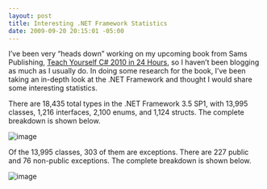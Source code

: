 ```yaml
---
layout: post
title: Interesting .NET Framework Statistics
date: 2009-09-20 20:15:01 -05:00
---
```


I’ve been very “heads down” working on my upcoming book from Sams Publishing, <u>Teach Yourself C# 2010 in 24 Hours</u>, so I haven’t been blogging as much as I usually do. In doing some research for the book, I’ve been taking an in-depth look at the .NET Framework and thought I would share some interesting statistics.

There are 18,435 total types in the .NET Framework 3.5 SP1, with 13,995 classes, 1,216 interfaces, 2,100 enums, and 1,124 structs. The complete breakdown is shown below.

![image](http://gwb.blob.core.windows.net/sdorman/WindowsLiveWriter/Interesting.NETFrameworkStatistics_12ABF/image_14.png "image") 

Of the 13,995 classes, 303 of them are exceptions. There are 227 public and 76 non-public exceptions. The complete breakdown is shown below.

![image](http://gwb.blob.core.windows.net/sdorman/WindowsLiveWriter/Interesting.NETFrameworkStatistics_12ABF/image_15.png "image") 
